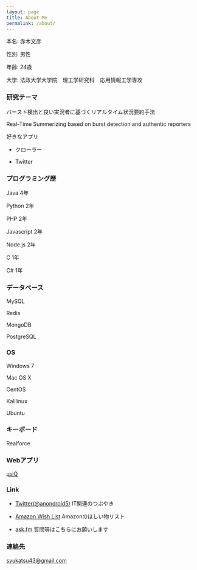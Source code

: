 ```yaml
---
layout: page
title: About Me
permalink: /about/
---
```


本名: 赤木文彦

性別: 男性

年齢: 24歳

大学: 法政大学大学院　理工学研究科　応用情報工学専攻

### 研究テーマ

バースト検出と良い実況者に基づくリアルタイム状況要約手法

Real-Time Summerizing based on burst detection and authentic reporters

好きなアプリ

- クローラー

- Twitter

### プログラミング歴

Java 4年

Python 2年

PHP 2年

Javascript 2年

Node.js 2年

C 1年

C# 1年

### データベース

MySQL

Redis

MongoDB

PostgreSQL

### OS

Windows 7

Mac OS X

CentOS

Kalilinux

Ubuntu

### キーボード

Realforce

### Webアプリ

[μsiQ](http://muziqlabe.appspot.com)

### Link

- [Twitter(@anondroid5)](https://twitter.com) IT関連のつぶやき

- [Amazon Wish List](http://www.amazon.co.jp/registry/wishlist/25WMELWTJKYWE) Amazonのほしい物リスト

- [ask.fm](http://ask.fm/anondroid5) 質問等はこちらにお願いします

### 連絡先

[syukatsu43@gmail.com](mailto:syukatsu43@gmail.com)
